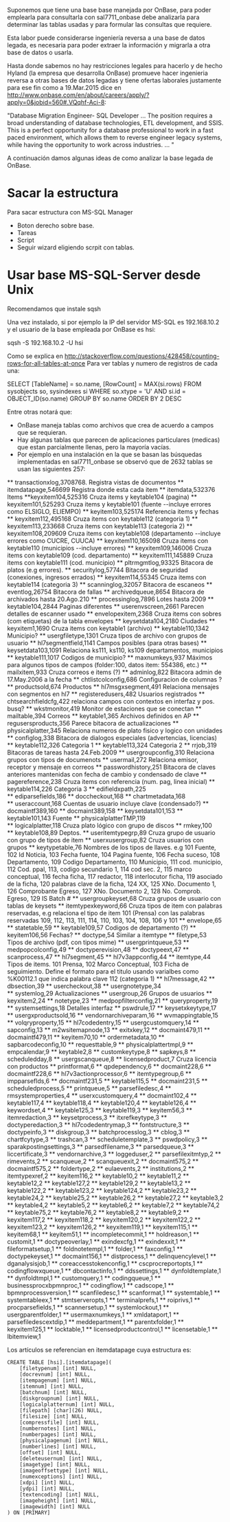 
Suponemos que tiene una base base manejada por OnBase, para
poder emplearla para consultarla con sal7711_onbase debe analizarla 
para determinar las tablas usadas y para formular las consultas que 
requiere.

Esta labor puede considerarse ingeniería reversa a una base
de datos legada, es necesaria para poder extraer la información y
migrarla a otra base de datos o usarla.

Hasta donde sabemos no hay restricciones legales para hacerlo y de 
hecho Hyland (la empresa que desarrolla OnBase) promueve hacer ingenieria 
reversa a otras bases de datos legadas y tiene ofertas laborales 
justamente para ese fin como a 19.Mar.2015 dice en 
http://www.onbase.com/en/about/careers/apply/?apply=0&jobid=560#.VQqhf-Aci-8:

"Database Migration Engineer- SQL Developer
...
The position requires a broad understanding of database technologies, 
ETL development, and SSIS. This is a perfect opportunity for a database 
professional to work in a fast paced environment, which allows them to 
reverse engineer legacy systems,  while having the opportunity to 
work across industries.
...
"

A continuación damos algunas ideas de como analizar la base legada de OnBase.


# Sacar la estructura

Para sacar estructura con MS-SQL Manager

* Boton derecho sobre base.
* Tareas
* Script
* Seguir wizard eligiendo scrpit con tablas.

# Usar base MS-SQL-Server desde Unix

Recomendamos que instale sqsh

Una vez instalado, si por ejemplo la IP del servidor MS-SQL es 192.168.10.2
y el usuario de la base empleada por OnBase es hsi:

sqsh -S 192.168.10.2 -U hsi 

Como se explica en 
http://stackoverflow.com/questions/428458/counting-rows-for-all-tables-at-once
Para ver tablas y numero de registros de cada una:


SELECT [TableName] = so.name, [RowCount] = MAX(si.rows) FROM sysobjects so, sysindexes si WHERE so.xtype = 'U' AND si.id = OBJECT_ID(so.name) GROUP BY so.name ORDER BY 2 DESC

Entre otras notará que:
* OnBase maneja tablas como archivos que crea de acuerdo a campos que se requieran.
* Hay algunas tablas que parecen de aplicaciones particulares (medicas)
que estan parcialmente llenas, pero la mayoría vacías.
* Por ejemplo en una instalación en la que se basan las búsquedas implementadas en sal7711_onbase se observó que de 2632 tablas se usan las siguientes 257:

** transactionxlog,3708768. Registra vistas de documentos
** itemdatapage,546699	Registra donde esta cada item
** itemdata,532376		Items
**keyxitem104,525316	Cruza items y keytable104 (pagina)
** keyxitem101,525293	Cruza items y keytable101 (fuente --incluye errores como ELSIGLO, ELIEMPO)
** keyitem103,525174	Referencia items y fechas
** keyxitem112,495168	Cruza items con keytable112 (categoria 1)
** keyxitem113,233668	Cruza items con keytable113 (categoria 2)
** keyxitem108,209609	Cruza items con keytable108 (departamento --incluye errores como CUCRE, CUUCA)
** keyxitem110,165098	Cruza items con keytable110 (municipios --incluye errores)
** keyxitem109,146006	Cruza items con keytable109 (cod. departamento)
** keyxitem111,145889	Cruza items con keytable111 (cod. municipio)
** pltrmgmtlog,93325	Bitacora de platos (e.g errores).
** securitylog,57744	Bitacora de seguridad (conexiones, ingresos errados)
** keyxitem114,55345	Cruza items con keytable114 (categoria 3)
** scanninglog,32057	Bitacora de escaneos
** eventlog,26754		Bitacora de fallas
** archivedqueue,8654	Bitacora de archivados hasta 20.Ago.210
** processinglog,7896	Lotes hasta 2009
** keytable104,2844	Paginas diferentes
** userenvscreen,2661	Parecen detalles de escanner usado
** envelopexitem,2368	Cruza items con sobres (com etiquetas) de la tabla envelopes
** keysetdata104,2180	Ciudades
** keyxitem1,1690		Cruza items con keytable1 (archivo)
** keytable110,1342	Municipio?
** usergfiletype,1301	Cruza tipos de archivo con grupos de usuario
** hl7segmentfield,1141	Campos posibles (para otras bases)
** keysetdata103,1091	Relaciona ks111, ks110, ks109 departamentos, municipios
** keytable111,1017	Codigos de municipio?
** maxnumkeys,937		Máximos para algunos tipos de campos (folder:100, datos item: 554386, etc.)
** mailxitem,933		Cruza correos e items (?)
** adminlog,822		Bitacora admin de 17.May.2006 a la fecha
** chtlistcolconfig,686	Configuracion de columnas ?
** productsold,674		Productos 
** hl7msgxsegment,491	Relaciona mensajes con segmentos en hl7
** registeredusers,482	Usuarios registrados
** chtsearchfieldcfg,422	relaciona campos con contextos en interfaz y pos. busq?
** wkstmonitor,419		Monitor de estaciones que se conectan
** mailtable,394		Correos
** keytable1,365		Archivos definidos en AP
** regusersproducts,356	Parece bitacora de actualizaciones
** physicalplatter,345	Relaciona numeros de plato fisico y logico con unidades
** configlog,338		Bitacora de dialogos especiales (advertencias, licencias)
** keytable112,326		Categoria 1
** keytable113,324		Categoria 2
** rrjob,319		Bitacoras de tareas hasta 24.Feb.2009
** usergroupconfig,310	Relaciona grupos con tipos de documenots
** usermail,272		Relaciona emisor, receptor y mensaje en correos
** passwordhistory,251	Bitacora de claves anteriores mantenidas con fecha	 de cambio y condensado de clave 
** pagereference,238	Cruza items con referencia (num. pag, linea inicial)
** keytable114,226		Categoria 3
** edifieldxpath,225	
** ediparsefields,186
** doccheckout,168
** chartmetadata,168	
** useraccount,168		Cuentas de usuario incluye clave (condensado?)
** docmaintf389,160
** docmaint389,158
** keysetdata101,153
** keytable101,143		Fuente
** physicalplatterTMP,119	
** logicalplatter,118	Cruza plato lógico con grupo de discos
** rmkey,100		
** keytable108,89		Deptos.
** useritemtypegrp,89	Cruza grupo de usuario con grupo de tipos de item
** userxusergroup,82	Cruza usuarios con grupos
** keytypetable,76		Nombres de los tipos de llaves. e.g 101 Fuente, 102 Id Noticia, 103 Fecha fuente, 104 Pagina fuente, 106 Fecha suceso, 108 Departamento, 109 Codigo Departamento, 110 Municipio, 111 cod. municipio, 112 Cod. ppal, 113, codigo secundario 1, 114 cod sec. 2, 115 marco conceptual, 116 fecha ficha, 117 redactor, 118 interlocutor ficha,  119 asociado de la ficha, 120 palabras clave de la ficha, 124 XX, 125 XNo. Documento 1, 126 Comprobante Egreso, 127 XNo. Documento 2, 128 No. Comprob. Egreso, 129 IS Batch #
** usergroupkeyset,68	Cruza grupos de usuario con tablas de keysets
** itemtypexkeyword,66  Cruza tipos de item con palabras reservadas, e.g relaciona el tipo de item 101 (Prensa) con las palabras reservadas 109, 112, 113, 111, 114, 110, 103, 104, 108, 106 y 101
** envelope,65
** statetable,59
** keytable109,57  Codigos de departamento (?)
** keyitem106,56	Fechas?
** doctype,54	Similar a itemtype
** filetype,53	Tipos de archivo (pdf, con tipos mime)
** usergprintqueue,53
** medpopcolconfig,49
** doctyperevision,48
** doctypeext,47
** scanprocess,47
** hl7segment,45
** hl7v3appconfig,44
** itemtype,44  	Tipos de items. 101 Prensa, 102 Marco Conceptual, 103 Ficha de seguimiento. Define el formato para el titulo usando varialbes como %K00112.1 que indica palabra clave 112 (categoria 1)
** hl7message,42
** dbsection,39
** usercheckout,38
** usergnotetype,34 	
** systemlog,29 	Actualizaciones
** usergroup,26	Grupos de usuarios
** keyxitem2,24
** notetype,23
** medpopfilterconfig,21
** queryproperty,19
** systemsettings,18 Detalles interfaz
** pswdrule,17
** keysetxkeytype,17
** usergxproductsold,16
** vendornarchiveparam,16
** wvmappingtable,15
** volqryproperty,15
** hl7codedentry,15
** usergcustomquery,14
** sapconfig,13
** m2wsitemapnode,13
** exitxkey,12
** docmaint479,11
** docmaintf479,11
** keyitem70,10
** ordermetadata,10
** sapbarcodeconfig,10
** requesttable,9
** physicalplattertmpl,9
** empcalendar,9
** keytable2,8
** customkeytype,8
** sapkeys,8
** scheduledday,8
** usergscanqueue,8
** licensedproduct,7	Cruza licencia con productos
** printformat,6
** qpdependency,6
** docmaint228,6
** docmaintf228,6
** hl7v3actionprocessor,6
** itemtypegroup,6
** impparseflds,6
** docmaintf231,5
** keytable115,5
** docmaint231,5
** scheduledprocess,5
** printqueue,5
** parsefiledesc,4
** rmsystemproperties,4
** userxcustomquery,4
** docmaint102,4
** keytable117,4
** keytable118,4
** keytable120,4
** keytable126,4
** keywordset,4
** keytable125,3
** keytable119,3
** keyitem56,3
** itemredaction,3
** keysetprocess,3
** itxrefkeytype,3
** doctyperedaction,3
** hl7codedentrymap,3
** fontstructure,3
** doctypeinfo,3
** diskgroup,3
** batchprocesslog,3
** cblog,3
** chartfcytype,3
** trashcan,3
** scheduletemplate,3
** pswdpolicy,3
** sparakpostingsettings,3
** parsedfilename,3
** parsedqueue,3
** liccertificate,3
** vendornarchive,3
** loggeduser,2
** parsefilexitmtyp,2
** rimevents,2
** scanqueue,2
** scanqueuexit,2
** docmaint575,2
** docmaintf575,2
** foldertype,2
** eulaevents,2
** institutions,2
** itemtypexref,2
** keyitem116,2
** keytable10,2
** keytable11,2
** keytable12,2
** keytable127,2
** keytable129,2
** keytable13,2
** keytable122,2
** keytable123,2
** keytable124,2
** keytable23,2
** keytable24,2
** keytable25,2
** keytable26,2
** keytable27,2
** keytable3,2
** keytable4,2
** keytable5,2
** keytable6,2
** keytable7,2
** keytable74,2
** keytable75,2
** keytable76,2
** keytable8,2
** keytable9,2
** keyxitem117,2
** keyxitem118,2
** keyxitem120,2
** keyxitem122,2
** keyxitem123,2
** keyxitem126,2
** keyxitem119,1
** keyxitem115,1
** keyitem68,1
** keyitem51,1
** incompletecommit,1
** holdreason,1
** customit,1
** doctypeoverlay,1
** exindexcfg,1
** exindexxit,1
** fileformatsetup,1
** foldnotetempl,1
** folder,1
** faxconfig,1
** doctypekeyset,1
** docmaint156,1
** distprocess,1
** delinquencylevel,1
** dganalysisjob,1
** coreaccesstokenconfig,1
** cscprocreportopts,1
** codingflowxqueue,1
** dbcontactinfo,1
** ddssettings,1
** dynfoldtemplate,1
** dynfoldtmpl,1
** customquery,1
** codingqueue,1
** businessprocxbpmnproc,1
** codingflow,1
** cadscope,1
** bpmnprocessversion,1
** scanfiledesc,1
** scanformat,1
** systemtable,1
** systemtableex,1
** stmtserveropts,1
** terminalprefs,1
** roiprivs,1
** procparsefields,1
** scannersetup,1
** systemlockout,1
** usergparentfolder,1
** usermaxnumkeys,1
** xmldataport,1
** parsefiledescextdip,1
** meddepartment,1
** parentxfolder,1
** keyxitem125,1
** locktable,1
** licensedproductcontrol,1
** licensetable,1
** lbitemview,1


Los artículos se referencian en itemdatapage cuya estructura es:
```
CREATE TABLE [hsi].[itemdatapage](
	[filetypenum] [int] NULL,
	[docrevnum] [int] NULL,
	[itempagenum] [int] NULL,
	[itemnum] [int] NULL,
	[batchnum] [int] NULL,
	[diskgroupnum] [int] NULL,
	[logicalplatternum] [int] NULL,
	[filepath] [char](26) NULL,
	[filesize] [int] NULL,
	[compressfile] [int] NULL,
	[numbernotes] [int] NULL,
	[numberpages] [int] NULL,
	[physicalpagenum] [int] NULL,
	[numberlines] [int] NULL,
	[offset] [int] NULL,
	[deleteusernum] [int] NULL,
	[imagetype] [int] NULL,
	[imageoffsettype] [int] NULL,
	[numexceptions] [int] NULL,
	[xdpi] [int] NULL,
	[ydpi] [int] NULL,
	[textencoding] [int] NULL,
	[imageheight] [int] NULL,
	[imagewidth] [int] NULL
) ON [PRIMARY]
```

